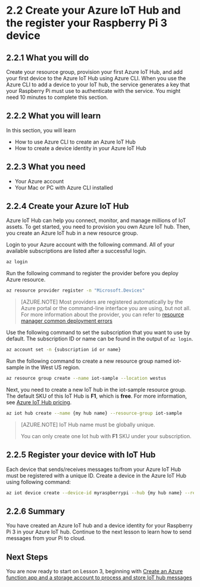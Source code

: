 <properties
 pageTitle="Create your Azure IoT Hub and the register your Raspberry Pi 3 device | Microsoft Azure"
 description="Create your resource group, provision your first Azure IoT Hub, and add your first device to the Azure IoT Hub using Azure CLI. When you use the Azure CLI to add a device to your IoT hub, the service generates a key that your Raspberry Pi must use to authenticate with the service. You might need 10 minutes to complete this section."
 services="iot-hub"
 documentationCenter=""
 authors="shizn"
 manager="timlt"
 tags=""
 keywords=""/>

<tags
 ms.service="iot-hub"
 ms.devlang="multiple"
 ms.topic="article"
 ms.tgt_pltfrm="na"
 ms.workload="na"
 ms.date="09/28/2016" 
 ms.author="xshi"/>

# 2.2 Create your Azure IoT Hub and the register your Raspberry Pi 3 device

## 2.2.1 What you will do
Create your resource group, provision your first Azure IoT Hub, and add your first device to the Azure IoT Hub using Azure CLI. When you use the Azure CLI to add a device to your IoT hub, the service generates a key that your Raspberry Pi must use to authenticate with the service. You might need 10 minutes to complete this section.

## 2.2.2 What you will learn
In this section, you will learn

- How to use Azure CLI to create an Azure IoT Hub
- How to create a device identity in your Azure IoT Hub

## 2.2.3 What you need

- Your Azure account
- Your Mac or PC with Azure CLI installed

## 2.2.4 Create your Azure IoT Hub
Azure IoT Hub can help you connect, monitor, and manage millions of IoT assets. To get started, you need to provision you own Azure IoT hub. Then, you create an Azure IoT hub in a new resource group. 

Login to your Azure account with the following command. All of your available subscriptions are listed after a successful login.

```bash
az login
```

Run the following command to register the provider before you deploy Azure resource.

```bash
az resource provider register -n "Microsoft.Devices"
```

> [AZURE.NOTE] Most providers are registered automatically by the Azure portal or the command-line interface you are using, but not all. For more information about the provider, you can refer to [resource manager common deployment errors](../resource-manager-common-deployment-errors.md)


Use the following command to set the subscription that you want to use by default. The subscription ID or name can be found in the output of `az login`.

```bash
az account set -n {subscription id or name}
```

Run the following command to create a new resource group named iot-sample in the West US region.

```bash
az resource group create --name iot-sample --location westus
```

Next, you need to create a new IoT hub in the iot-sample resource group. The default SKU of this IoT Hub is **F1**, which is **free**. For more information, see [Azure IoT Hub pricing](https://azure.microsoft.com/pricing/details/iot-hub/).

```bash
az iot hub create --name {my hub name} --resource-group iot-sample
```

> [AZURE.NOTE] IoT Hub name must be globally unique.
>
> You can only create one Iot hub with **F1** SKU under your subscription.

## 2.2.5 Register your device with IoT Hub
Each device that sends/receives messages to/from your Azure IoT Hub must be registered with a unique ID. Create a device in the Azure IoT Hub using following command:

```bash
az iot device create --device-id myraspberrypi --hub {my hub name} --resource-group iot-sample
```

## 2.2.6 Summary
You have created an Azure IoT hub and a device identity for your Raspberry Pi 3 in your Azure IoT hub. Continue to the next lesson to learn how to send messages from your Pi to cloud.

## Next Steps
You are now ready to start on Lesson 3, beginning with [Create an Azure function app and a storage account to process and store IoT hub messages](iot-hub-raspberrypikit-node-lesson3-deploy-arm-template.md)